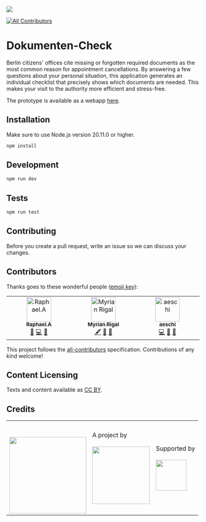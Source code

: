 ![](https://img.shields.io/badge/Built%20with%20%E2%9D%A4%EF%B8%8F-at%20Technologiestiftung%20Berlin-blue)

<!-- ALL-CONTRIBUTORS-BADGE:START - Do not remove or modify this section -->

[![All Contributors](https://img.shields.io/badge/all_contributors-3-orange.svg?style=flat-square)](#contributors-)

<!-- ALL-CONTRIBUTORS-BADGE:END -->

# Dokumenten-Check

Berlin citizens' offices cite missing or forgotten required documents as the most common reason for appointment cancellations. By answering a few questions about your personal situation, this application generates an individual checklist that precisely shows which documents are needed. This makes your visit to the authority more efficient and stress-free.

The prototype is available as a webapp [here](https://dokumenten-check.vercel.app/).

## Installation

Make sure to use Node.js version 20.11.0 or higher.

```bash
npm install
```

## Development

```bash
npm run dev
```

## Tests

```bash
npm run test
```

## Contributing

Before you create a pull request, write an issue so we can discuss your changes.

## Contributors

Thanks goes to these wonderful people ([emoji key](https://allcontributors.org/docs/en/emoji-key)):

<!-- ALL-CONTRIBUTORS-LIST:START - Do not remove or modify this section -->
<!-- prettier-ignore-start -->
<!-- markdownlint-disable -->
<table>
  <tbody>
    <tr>
      <td align="center" valign="top" width="14.28%"><a href="https://github.com/raphael-arce"><img src="https://avatars.githubusercontent.com/u/8709861?v=4?s=64" width="64px;" alt="Raphael.A"/><br /><sub><b>Raphael.A</b></sub></a><br /><a href="https://github.com/technologiestiftung/registration-assistant/commits?author=raphael-arce" title="Documentation">📖</a> <a href="https://github.com/technologiestiftung/registration-assistant/commits?author=raphael-arce" title="Code">💻</a> <a href="#design-raphael-arce" title="Design">🎨</a></td>
      <td align="center" valign="top" width="14.28%"><a href="https://github.com/myri4de"><img src="https://avatars.githubusercontent.com/u/124904583?v=4?s=64" width="64px;" alt="Myrian Rigal"/><br /><sub><b>Myrian Rigal</b></sub></a><br /><a href="#content-myri4de" title="Content">🖋</a> <a href="#projectManagement-myri4de" title="Project Management">📆</a> <a href="#ideas-myri4de" title="Ideas, Planning, & Feedback">🤔</a></td>
      <td align="center" valign="top" width="14.28%"><a href="http://annaeschenbacher.com"><img src="https://avatars.githubusercontent.com/u/56318362?v=4?s=64" width="64px;" alt="aeschi"/><br /><sub><b>aeschi</b></sub></a><br /><a href="https://github.com/technologiestiftung/registration-assistant/commits?author=aeschi" title="Code">💻</a> <a href="https://github.com/technologiestiftung/registration-assistant/pulls?q=is%3Apr+reviewed-by%3Aaeschi" title="Reviewed Pull Requests">👀</a> <a href="#design-aeschi" title="Design">🎨</a></td>
    </tr>
  </tbody>
</table>

<!-- markdownlint-restore -->
<!-- prettier-ignore-end -->

<!-- ALL-CONTRIBUTORS-LIST:END -->

This project follows the [all-contributors](https://github.com/all-contributors/all-contributors) specification. Contributions of any kind welcome!

## Content Licensing

Texts and content available as [CC BY](https://creativecommons.org/licenses/by/3.0/de/).

## Credits

<table>
  <tr>
    <td>
      <a href="https://citylab-berlin.org/de/start/">
        <br />
        <br />
        <img width="200" src="https://logos.citylab-berlin.org/logo-citylab-berlin.svg" />
      </a>
    </td>
    <td>
      A project by <a href="https://www.technologiestiftung-berlin.de/">
        <br />
        <br />
        <img width="150" src="https://logos.citylab-berlin.org/logo-technologiestiftung-berlin-de.svg" />
      </a>
    </td>
    <td>
      Supported by <a href="https://www.berlin.de/rbmskzl/">
        <br />
        <br />
        <img width="80" src="https://logos.citylab-berlin.org/logo-berlin-senatskanzelei-de.svg" />
      </a>
    </td>
  </tr>
</table>
